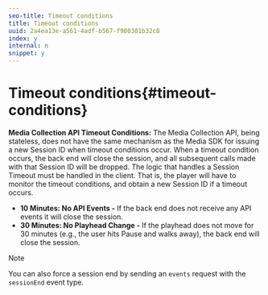 ```yaml
---
seo-title: Timeout conditions
title: Timeout conditions
uuid: 2a4ea13e-a561-4adf-b567-f980301b32c8
index: y
internal: n
snippet: y
---
```


# Timeout conditions{#timeout-conditions}

**Media Collection API Timeout Conditions:** The Media Collection API, being stateless, does not have the same mechanism as the Media SDK for issuing a new Session ID when timeout conditions occur. When a timeout condition occurs, the back end will close the session, and all subsequent calls made with that Session ID will be dropped. The logic that handles a Session Timeout must be handled in the client. That is, the player will have to monitor the timeout conditions, and obtain a new Session ID if a timeout occurs.

* **10 Minutes: No API Events -** If the back end does not receive any API events it will close the session.
* **30 Minutes: No Playhead Change -** If the playhead does not move for 30 minutes (e.g., the user hits Pause and walks away), the back end will close the session.

>[!NOTE]
>
>You can also force a session end by sending an `events` request with the `sessionEnd` event type.

